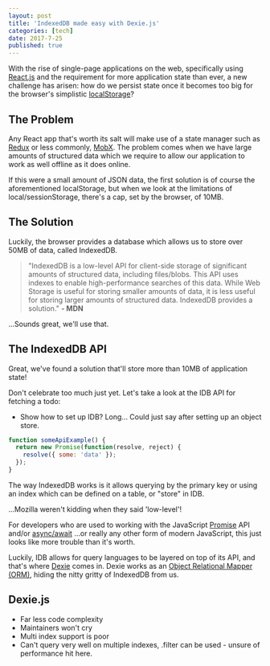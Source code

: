 ```yaml
---
layout: post
title: 'IndexedDB made easy with Dexie.js'
categories: [tech]
date: 2017-7-25
published: true
---
```


With the rise of single-page applications on the web, specifically using [React.js]() and the requirement for more application state than ever, a new challenge has arisen: how do we persist state once it becomes too big for the browser's simplistic [localStorage]()?

## The Problem
Any React app that's worth its salt will make use of a state manager such as [Redux]() or less commonly, [MobX](). The problem comes when we have large amounts of structured data which we require to allow our application to work as well offline as it does online.

If this were a small amount of JSON data, the first solution is of course the aforementioned localStorage, but when we look at the limitations of local/sessionStorage, there's a cap, set by the browser, of 10MB.

## The Solution
Luckily, the browser provides a database which allows us to store over 50MB of data, called IndexedDB.
> "IndexedDB is a low-level API for client-side storage of significant amounts of structured data, including files/blobs. This API uses indexes to enable high-performance searches of this data. While Web Storage is useful for storing smaller amounts of data, it is less useful for storing larger amounts of structured data. IndexedDB provides a solution." **- MDN**

...Sounds great, we'll use that.

## The IndexedDB API
Great, we've found a solution that'll store more than 10MB of application state!

Don't celebrate too much just yet. Let's take a look at the IDB API for fetching a todo:

- Show how to set up IDB? Long... Could just say after setting up an object store.

```javascript
function someApiExample() {
  return new Promise(function(resolve, reject) {
    resolve({ some: 'data' });
  });
}
```

The way IndexedDB works is it allows querying by the primary key or using an index which can be defined on a table, or "store" in IDB.

...Mozilla weren't kidding when they said 'low-level'!

For developers who are used to working with the JavaScript [Promise]() API and/or [async/await]() ...or really any other form of modern JavaScript, this just looks like more trouble than it's worth.

Luckily, IDB allows for query languages to be layered on top of its API, and that's where [Dexie]() comes in. Dexie works as an [Object Relational Mapper (ORM)](), hiding the nitty gritty of IndexedDB from us.

## Dexie.js
- Far less code complexity
- Maintainers won't cry
- Multi index support is poor
- Can't query very well on multiple indexes, .filter can be used - unsure of performance hit here.
